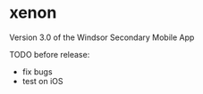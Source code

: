 # xenon
Version 3.0 of the Windsor Secondary Mobile App

TODO before release:
* fix bugs
* test on iOS
